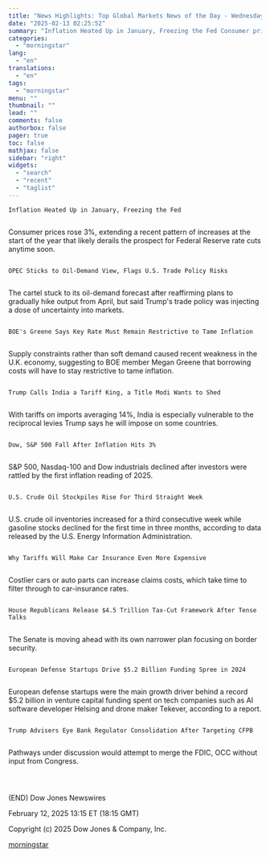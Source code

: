 ```yaml
---
title: "News Highlights: Top Global Markets News of the Day - Wednesday at 1 PM ET"
date: "2025-02-13 02:25:52"
summary: "Inflation Heated Up in January, Freezing the Fed Consumer prices rose 3%, extending a recent pattern of increases at the start of the year that likely derails the prospect for Federal Reserve rate cuts anytime soon. OPEC Sticks to Oil-Demand View, Flags U.S. Trade Policy Risks The cartel stuck to..."
categories:
  - "morningstar"
lang:
  - "en"
translations:
  - "en"
tags:
  - "morningstar"
menu: ""
thumbnail: ""
lead: ""
comments: false
authorbox: false
pager: true
toc: false
mathjax: false
sidebar: "right"
widgets:
  - "search"
  - "recent"
  - "taglist"
---
```


```
Inflation Heated Up in January, Freezing the Fed 
 
```

Consumer prices rose 3%, extending a recent pattern of increases at the start of the year that likely derails the prospect for Federal Reserve rate cuts anytime soon.

```
 
OPEC Sticks to Oil-Demand View, Flags U.S. Trade Policy Risks 
 
```

The cartel stuck to its oil-demand forecast after reaffirming plans to gradually hike output from April, but said Trump's trade policy was injecting a dose of uncertainty into markets.

```
 
BOE's Greene Says Key Rate Must Remain Restrictive to Tame Inflation 
 
```

Supply constraints rather than soft demand caused recent weakness in the U.K. economy, suggesting to BOE member Megan Greene that borrowing costs will have to stay restrictive to tame inflation.

```
 
Trump Calls India a Tariff King, a Title Modi Wants to Shed 
 
```

With tariffs on imports averaging 14%, India is especially vulnerable to the reciprocal levies Trump says he will impose on some countries.

```
 
Dow, S&P 500 Fall After Inflation Hits 3% 
 
```

S&P 500, Nasdaq-100 and Dow industrials declined after investors were rattled by the first inflation reading of 2025.

```
 
U.S. Crude Oil Stockpiles Rise For Third Straight Week 
 
```

U.S. crude oil inventories increased for a third consecutive week while gasoline stocks declined for the first time in three months, according to data released by the U.S. Energy Information Administration.

```
 
Why Tariffs Will Make Car Insurance Even More Expensive 
 
```

Costlier cars or auto parts can increase claims costs, which take time to filter through to car-insurance rates.

```
 
House Republicans Release $4.5 Trillion Tax-Cut Framework After Tense Talks 
 
```

The Senate is moving ahead with its own narrower plan focusing on border security.

```
 
European Defense Startups Drive $5.2 Billion Funding Spree in 2024 
 
```

European defense startups were the main growth driver behind a record $5.2 billion in venture capital funding spent on tech companies such as AI software developer Helsing and drone maker Tekever, according to a report.

```
 
Trump Advisers Eye Bank Regulator Consolidation After Targeting CFPB 
 
```

Pathways under discussion would attempt to merge the FDIC, OCC without input from Congress.

```
 
 
```

(END) Dow Jones Newswires

February 12, 2025 13:15 ET (18:15 GMT)

Copyright (c) 2025 Dow Jones & Company, Inc.

[morningstar](https://www.morningstar.com/news/dow-jones/2025021211159/news-highlights-top-global-markets-news-of-the-day-wednesday-at-1-pm-et)
